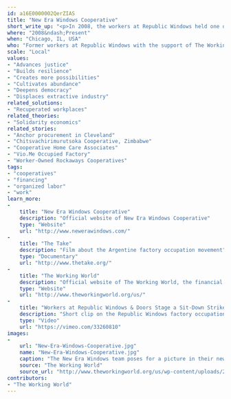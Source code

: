 ```yaml
---
id: a16E0000002QerZIAS
title: "New Era Windows Cooperative"
short_write_up: "<p>In 2008, the workers at Republic Windows held one of the first sit-down strike factory occupations in the U.S. since they were made illegal sixty-one years prior. And they won. This shocking labor victory proved that ordinary people have the power to transform their workplaces, even against the world’s largest bank and its corrupt business partners. Four years later, the same workers made another transformative move. Partnering with a grassroots cooperative financial organization, The Working World, the workers bought out their old factory and began making windows under democratic worker-control and a new name: New Era Windows Cooperative. The workers’ perseverance through this process demonstrated that with community support and cooperative power, we can fight the abuses of extractive finance, and we can win.</p>"
where: "2008&ndash;Present"
when: "Chicago, IL, USA"
who: "Former workers at Republic Windows with the support of The Working World"
scale: "Local"
values:
- "Advances justice"
- "Builds resilience"
- "Creates more possibilities"
- "Cultivates abundance"
- "Deepens democracy"
- "Displaces extractive industry"
related_solutions:
- "Recuperated workplaces"
related_theories:
- "Solidarity economics"
related_stories:
- "Anchor procurement in Cleveland"
- "Chitsvachirimurutsoka Cooperative, Zimbabwe"
- "Cooperative Home Care Associates"
- "Vio.Me Occupied Factory"
- "Worker-Owned Rockaways Cooperatives"
tags:
- "cooperatives"
- "financing"
- "organized labor"
- "work"
learn_more:
-
    title: "New Era Windows Cooperative"
    description: "Official website of New Era Windows Cooperative"
    type: "Website"
    url: "http://www.newerawindows.com/"
-
    title: "The Take"
    description: "Film about the Argentine factory occupation movement"
    type: "Documentary"
    url: "http://www.thetake.org/"
-
    title: "The Working World"
    description: "Official website of The Working World, the financial cooperative that supported New Era Windows"
    type: "Website"
    url: "http://www.theworkingworld.org/us/"
-
    title: "Workers at Republic Windows & Doors Stage a Sit-Down Strike in &#8216;Capitalism: A Love Story&#8217;"
    description: "Short clip on the Republic Windows factory occupation in a Michael Moore documentary"
    type: "Video"
    url: "https://vimeo.com/33260810"
images:
-
    url: "New-Era-Windows-Cooperative.jpg"
    name: "New-Era-Windows-Cooperative.jpg"
    caption: "The New Era Windows team poses for a picture in their new factory"
    source: "The Working World"
    source_url: "http://www.theworkingworld.org/us/wp-content/uploads/2012/06/New-Era-Tractor1.jpg"
contributors:
- "The Working World"
---
```

